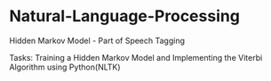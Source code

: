 # Natural-Language-Processing

Hidden Markov Model - Part of Speech Tagging

Tasks: Training a Hidden Markov Model and Implementing the Viterbi Algorithm using Python(NLTK) 
